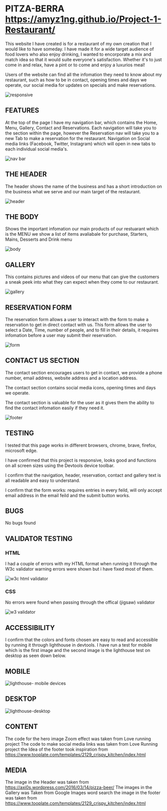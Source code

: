 # PITZA-BERRA https://amyz1ng.github.io/Project-1-Restaurant/

This website I have created is for a restaurant of my own creation that I would like to have someday.
I have made it for a wide target audience of food lovers who also enjoy drinking, I wanted to encorporate a mix and match idea so that it would suite everyone's satisfaction.
Whether it's to just come in and relax, have a pint or to come and enjoy a luxurios meal!

Users of the website can find all the infomation they need to know about my restaurant, such as how to be in contact, opening times and days we operate, our social media for updates on specials and make reservations. 

![responsive](https://user-images.githubusercontent.com/124196828/233411088-636aa7b3-fdd8-4054-8402-bde8c05a39c1.jpg)


## FEATURES

At the top of the page I have my navigation bar, which contains the Home, Menu, Gallery, Contact and Reservations.
Each navigation will take you to the section within the page, however the Reservation nav will take you to a new Tab to make a reservation for the restaurant.
Navigation on Social media links (Facebook, Twitter, Instagram) which will open in new tabs to each individual social media's.

![nav bar](https://user-images.githubusercontent.com/124196828/232961155-7e0b053d-d51b-4161-ba67-7ca7c5c619ab.jpg)


## THE HEADER

The header shows the name of the business and has a short introduction on the business what we serve and our main target of the restaurant.

![header](https://user-images.githubusercontent.com/124196828/232961290-74020d7d-b812-49ae-8c24-190501948d99.jpg)


## THE BODY

Shows the important infomation our main products of our restuarant which is the MENU 
we show a list of items avaliabale for purchase, Starters, Mains, Desserts and Drink menu

![body](https://user-images.githubusercontent.com/124196828/232961514-c922216c-f079-45c1-b180-7582d462f79c.jpg)


## GALLERY

This contains pictures and videos of our menu that can give the customers a sneak peek into what they can expect when they come to our restaurant.

![gallery](https://user-images.githubusercontent.com/124196828/233412331-85a51a94-db15-419b-9c5e-53c2ff09d0e9.jpg)


## RESERVATION FORM

The reservation form allows a user to interact with the form to make a reservation to get in direct contact with us.
This form allows the user to select a Date, Time, number of people, and to fill in their details, it requires infomation before a user may submit their reservation.

![form](https://user-images.githubusercontent.com/124196828/232960854-0b7139bd-adf4-4082-a3b2-2b21f128b9de.jpg)


## CONTACT US SECTION

The contact section encourages users to get in contact, we provide a phone number, email address, website address and a location address.

The contact section contains social media icons, opening times and days we operate.

The contact section is  valuable for the user as it gives them the ability to find the contact infomation easily if they need it.

![footer](https://user-images.githubusercontent.com/124196828/233425729-bae32a1f-2134-4bd0-a075-d2983d8d4943.jpg)



## TESTING

I tested that this page works in different browsers, chrome, brave, firefox, microsoft edge.

I have confirmed that this project is responsive, looks good and functions on all screen sizes
using the Devtools device toolbar.

I confirm that the navigation, header, reservation, contact and gallery text is all readable and easy to understand.

I confirm that the form works: requires entries in every feild, will only accept email address in the email feild and the submit button works.

## BUGS

No bugs found 

## VALIDATOR TESTING

### HTML
I had a couple of errors with my HTML format when running it through the W3c validator
warning errors were shown but i have fixed most of them.

![w3c html validator](https://user-images.githubusercontent.com/124196828/232960574-991acfe6-ec10-483b-91d7-246e81cc9482.jpg)


### CSS 
No errors were found when passing through the offical (jigsaw) validator

![w3 validator](https://user-images.githubusercontent.com/124196828/232960599-5502f562-3ddf-4ce2-83c6-b0173d70cba9.jpg)


## ACCESSIBILITY
I confirm that the colors and fonts chosen are easy to read and accessible by running it through lighthouse in devtools.
I have run a test for mobile which is the first image and the second image is the lighthouse test on desktop as seen down below.

## MOBILE

![lighthouse- mobile devices](https://user-images.githubusercontent.com/124196828/232959927-a8c56915-c2b9-4403-9da9-7dbd692e63b8.jpg)

## DESKTOP

![lighthouse-desktop](https://user-images.githubusercontent.com/124196828/232959943-652ad353-d7fa-4ac4-9040-ce0aa46e7ae7.jpg)


## CONTENT

The code for the hero image Zoom effect was taken from Love running project The code to make social media links was taken from Love Running project the Idea of the footer took inspiration from https://www.tooplate.com/templates/2129_crispy_kitchen/index.html

## MEDIA

The image in the Header was taken from https://axi0s.wordpress.com/2016/03/14/pizza-beer/ The images in the Gallery was Taken from Google Images word search the image in the footer was taken from https://www.tooplate.com/templates/2129_crispy_kitchen/index.html
